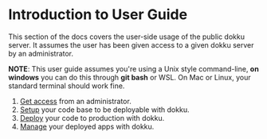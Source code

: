 # Introduction to User Guide

This section of the docs covers the user-side usage of the public dokku server. It assumes the user has been given access to a given dokku server by an administrator.

**NOTE**: This user guide assumes you're using a Unix style command-line, **on windows** you can do this through **git bash** or WSL. On Mac or Linux, your standard terminal should work fine.

1. [Get access](./10-access.md) from an administrator.
2. [Setup](./20-setup.md) your code base to be deployable with dokku.
3. [Deploy](./30-deploy.md) your code to production with dokku.
4. [Manage](./40-manage.md) your deployed apps with dokku.
